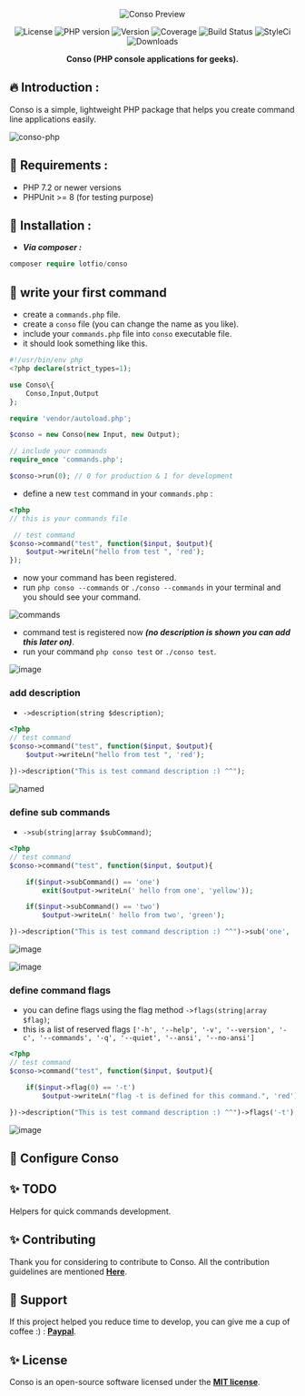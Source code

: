 <p align="center">
  <img src="https://user-images.githubusercontent.com/18489496/51750637-f351c280-20b2-11e9-97e3-f1e0232bb04a.png"  alt="Conso Preview">
  <p align="center">
    <img src="https://img.shields.io/badge/License-MIT-f1c40f"          alt="License">
    <img src="https://img.shields.io/badge/PHP-7.2-3498db.svg"          alt="PHP version">
    <img src="https://img.shields.io/badge/version-1.0.0-2c3e50.svg"    alt="Version">
    <img src="https://img.shields.io/badge/coverage-40%25-27ae60.svg"   alt="Coverage">
    <img src="https://travis-ci.org/lotfio/conso.svg?branch=master"     alt="Build Status">
    <img src="https://github.styleci.io/repos/165832668/shield?branch=master" alt="StyleCi">
    <img src="https://img.shields.io/badge/downloads-1k-e74c3c.svg"     alt="Downloads">
    </p>
  <p align="center">
    <strong>Conso (PHP console applications for geeks).</strong>
  </p>
</p>

## 🔥 Introduction :
Conso is a simple, lightweight PHP package that helps you create command line applications easily.

![conso-php](https://user-images.githubusercontent.com/18489496/87257339-7b3fae00-c49a-11ea-9246-74368e320385.gif)

## 📌 Requirements :
- PHP 7.2 or newer versions
- PHPUnit >= 8 (for testing purpose)

## 🚀 Installation :
* ***Via composer :***

```php
composer require lotfio/conso
```

## 🎉 write your first command
- create a `commands.php` file.
- create a `conso` file (you can change the name as you like).
- include your `commands.php` file into `conso` executable file.
- it should look something like this.

```php
#!/usr/bin/env php
<?php declare(strict_types=1);

use Conso\{
    Conso,Input,Output
};

require 'vendor/autoload.php';

$conso = new Conso(new Input, new Output);

// include your commands
require_once 'commands.php';

$conso->run(0); // 0 for production & 1 for development
```
- define a new `test` command in your `commands.php` :

```php
<?php
// this is your commands file

 // test command
$conso->command("test", function($input, $output){
    $output->writeLn("hello from test ", 'red');
});

```

- now your command has been registered.
- run `php conso --commands` or `./conso --commands` in your terminal and you should see your command.

![commands](https://user-images.githubusercontent.com/18489496/87434186-6f630180-c5ea-11ea-894a-7efaaad6301f.png)

- command test is registered now ***(no description is shown you can add this later on)***.
- run your command `php conso test` or `./conso test`.

![image](https://user-images.githubusercontent.com/18489496/87434691-12b41680-c5eb-11ea-9d36-656c33fd18b7.png)


### add description
- `->description(string $description)`;

```php
<?php
// test command
$conso->command("test", function($input, $output){
    $output->writeLn("hello from test ", 'red');

})->description("This is test command description :) ^^");
```
![named](https://user-images.githubusercontent.com/18489496/87438178-80624180-c5ef-11ea-802e-db500ebb8329.png)


### define sub commands
- `->sub(string|array $subCommand)`;

```php
<?php
// test command
$conso->command("test", function($input, $output){

    if($input->subCommand() == 'one')
        exit($output->writeLn(' hello from one', 'yellow'));

    if($input->subCommand() == 'two')
        $output->writeLn(' hello from two', 'green');

})->description("This is test command description :) ^^")->sub('one', 'two');
```
![image](https://user-images.githubusercontent.com/18489496/87439833-8527f500-c5f1-11ea-9b55-56746b0a66cc.png)

![image](https://user-images.githubusercontent.com/18489496/87439882-96710180-c5f1-11ea-8da2-188afd6294c0.png)


### define command flags
- you can define flags using the flag method `->flags(string|array $flag)`;
- this is a list of reserved flags `['-h', '--help', '-v', '--version', '-c', '--commands', '-q', '--quiet', '--ansi', '--no-ansi']`

```php
<?php
// test command
$conso->command("test", function($input, $output){

    if($input->flag(0) == '-t')
        $output->writeLn("flag -t is defined for this command.", 'red');

})->description("This is test command description :) ^^")->flags('-t');
```

![image](https://user-images.githubusercontent.com/18489496/87725819-498e5600-c7be-11ea-94a8-dfb566218129.png)




## 🔧 Configure Conso


## ✨ TODO

Helpers for quick commands development.

## ✨ Contributing

Thank you for considering to contribute to Conso. All the contribution guidelines are mentioned **[Here](CONTRIBUTE.md)**.

## 💖 Support

If this project helped you reduce time to develop, you can give me a cup of coffee :) : **[Paypal](https://www.paypal.me/lotfio)**.

## ✨ License

Conso is an open-source software licensed under the **[MIT license](LICENCE)**.